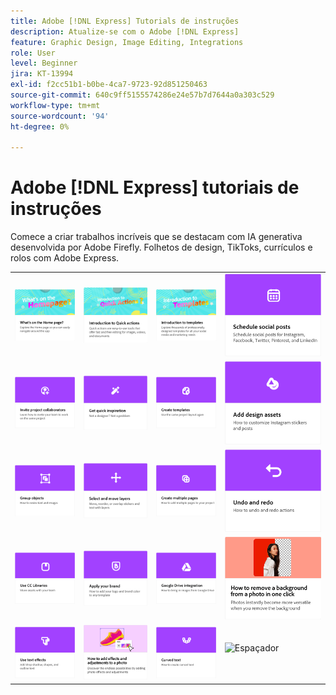 ```yaml
---
title: Adobe [!DNL Express] Tutorials de instruções
description: Atualize-se com o Adobe [!DNL Express]
feature: Graphic Design, Image Editing, Integrations
role: User
level: Beginner
jira: KT-13994
exl-id: f2cc51b1-b0be-4ca7-9723-92d851250463
source-git-commit: 640c9ff5155574286e24e57b7d7644a0a303c529
workflow-type: tm+mt
source-wordcount: '94'
ht-degree: 0%

---
```


# Adobe [!DNL Express] tutoriais de instruções

Comece a criar trabalhos incríveis que se destacam com IA generativa desenvolvida por Adobe Firefly. Folhetos de design, TikToks, currículos e rolos com Adobe Express.

<table style="table-layout:fixed">
<tr>
 <td>
      <a href="get-started.md">
         <img alt="O que há na Página Inicial" src="assets/home-page.png" />
      </a>
 </td>
 <td>
      <a href="quick-actions.md">
         <img alt="Introdução às ações rápidas" src="assets/quick-actions.png" />
      </a>
 </td>
 <td>
      <a href="introduction-templates.md">
         <img alt="Introdução às ações rápidas" src="assets/introduction-templates.png" />
      </a>
 </td>
 <td>
      <a href="schedule.md">
         <img alt="Agendar publicações nas redes sociais" src="assets/schedule.png" />
      </a>
  </td>
</tr>
<tr>
  <td>
   <a href="collaborate.md">
      <img alt="Convidar colaboradores do projeto" src="assets/collaborate.png" />
   </a>
  </td>
  <td>
      <a href="get-inspiration.md">
         <img alt="Obtenha inspiração rápida" src="assets/inspiration.png" />
      </a>
  </td>
  <td>
   <a href="create-templates.md">
      <img alt="Criar modelos" src="assets/templates.png" />
   </a>
  </td>
 <td>
         <a href="add-design-assets.md">
            <img alt="Adicionar ativos de design" src="assets/design-assets.png" />
         </a>
 </td>
</tr>
<tr>
  <td>
         <a href="group-objects.md">
            <img alt="Agrupar objetos" src="assets/group-objects.png" />
         </a>
   </td>
  <td>
         <a href="layers.md">
            <img alt="Selecionar e mover camadas" src="assets/layers.png" />
         </a>
   </td>
  <td>
      <a href="multiple-pages.md">
         <img alt="Criar várias páginas" src="assets/multiple-pages.png" />
      </a>
  </td>
  <td>
      <a href="undo-redo.md">
         <img alt="Desfazer e refazer" src="assets/undo-redo.png" />
      </a>
   </td>
</tr>
<tr>
  <td>
      <a href="cc-libraries.md">
         <img alt="Usar Bibliotecas da CC" src="assets/cc-libraries.png" />
      </a>
  </td>
   <td>
      <a href="brand.md">
         <img alt="Aplicar sua marca" src="assets/brand.png" />
      </a>
  </td>
   <td>
      <a href="google-drive.md">
         <img alt="Integração do Google Drive" src="assets/google-drive.png" />
      </a>
  </td>
  <td>
      <a href="remove-background.md">
         <img alt="Remover fundo" src="assets/background.png" />
      </a>
  </td>
  </tr>
<tr>
  <td>
      <a href="text-effects.md">
         <img alt="Usar efeitos de texto" src="assets/text-effects.png" />
      </a>
  </td>
  <td>
      <a href="image-effects.md">
         <img alt="Usar efeitos de imagem" src="assets/image-effects.png" />
      </a>
  </td>
  <td>
         <a href="create-curved-text.md">
            <img alt="Criar texto curvo" src="assets/curved-text.png" />
         </a>
   </td>
  <td>
      <img alt="Espaçador" src="../assets/Whitespacer.png" />
      <div>
      <br>
   </td>
</tr>
</table>
